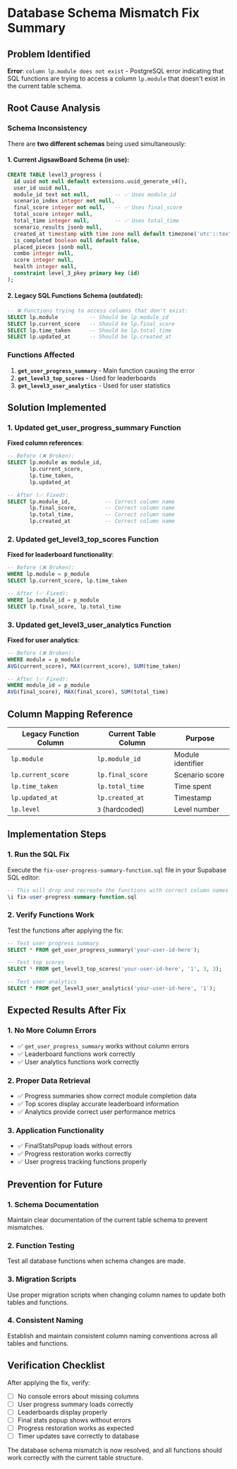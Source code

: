 # Database Schema Mismatch Fix Summary

## Problem Identified
**Error**: `column lp.module does not exist` - PostgreSQL error indicating that SQL functions are trying to access a column `lp.module` that doesn't exist in the current table schema.

## Root Cause Analysis

### Schema Inconsistency
There are **two different schemas** being used simultaneously:

#### 1. Current JigsawBoard Schema (in use):
```sql
CREATE TABLE level3_progress (
  id uuid not null default extensions.uuid_generate_v4(),
  user_id uuid null,
  module_id text not null,        -- ✅ Uses module_id
  scenario_index integer not null,
  final_score integer not null,   -- ✅ Uses final_score
  total_score integer null,
  total_time integer null,        -- ✅ Uses total_time
  scenario_results jsonb null,
  created_at timestamp with time zone null default timezone('utc'::text, now()),
  is_completed boolean null default false,
  placed_pieces jsonb null,
  combo integer null,
  score integer null,
  health integer null,
  constraint level_3_pkey primary key (id)
);
```

#### 2. Legacy SQL Functions Schema (outdated):
```sql
-- ❌ Functions trying to access columns that don't exist:
SELECT lp.module          -- Should be lp.module_id
SELECT lp.current_score   -- Should be lp.final_score  
SELECT lp.time_taken      -- Should be lp.total_time
SELECT lp.updated_at      -- Should be lp.created_at
```

### Functions Affected
1. **`get_user_progress_summary`** - Main function causing the error
2. **`get_level3_top_scores`** - Used for leaderboards
3. **`get_level3_user_analytics`** - Used for user statistics

## Solution Implemented

### 1. Updated get_user_progress_summary Function
**Fixed column references**:
```sql
-- Before (❌ Broken):
SELECT lp.module as module_id,
       lp.current_score,
       lp.time_taken,
       lp.updated_at

-- After (✅ Fixed):
SELECT lp.module_id,           -- Correct column name
       lp.final_score,         -- Correct column name
       lp.total_time,          -- Correct column name
       lp.created_at           -- Correct column name
```

### 2. Updated get_level3_top_scores Function
**Fixed for leaderboard functionality**:
```sql
-- Before (❌ Broken):
WHERE lp.module = p_module
SELECT lp.current_score, lp.time_taken

-- After (✅ Fixed):
WHERE lp.module_id = p_module
SELECT lp.final_score, lp.total_time
```

### 3. Updated get_level3_user_analytics Function
**Fixed for user analytics**:
```sql
-- Before (❌ Broken):
WHERE module = p_module
AVG(current_score), MAX(current_score), SUM(time_taken)

-- After (✅ Fixed):
WHERE module_id = p_module
AVG(final_score), MAX(final_score), SUM(total_time)
```

## Column Mapping Reference

| **Legacy Function Column** | **Current Table Column** | **Purpose** |
|----------------------------|--------------------------|-------------|
| `lp.module` | `lp.module_id` | Module identifier |
| `lp.current_score` | `lp.final_score` | Scenario score |
| `lp.time_taken` | `lp.total_time` | Time spent |
| `lp.updated_at` | `lp.created_at` | Timestamp |
| `lp.level` | `3` (hardcoded) | Level number |

## Implementation Steps

### 1. Run the SQL Fix
Execute the `fix-user-progress-summary-function.sql` file in your Supabase SQL editor:

```sql
-- This will drop and recreate the functions with correct column names
\i fix-user-progress-summary-function.sql
```

### 2. Verify Functions Work
Test the functions after applying the fix:

```sql
-- Test user progress summary
SELECT * FROM get_user_progress_summary('your-user-id-here');

-- Test top scores
SELECT * FROM get_level3_top_scores('your-user-id-here', '1', 3, 3);

-- Test user analytics
SELECT * FROM get_level3_user_analytics('your-user-id-here', '1');
```

## Expected Results After Fix

### 1. **No More Column Errors**
- ✅ `get_user_progress_summary` works without column errors
- ✅ Leaderboard functions work correctly
- ✅ User analytics functions work correctly

### 2. **Proper Data Retrieval**
- ✅ Progress summaries show correct module completion data
- ✅ Top scores display accurate leaderboard information
- ✅ Analytics provide correct user performance metrics

### 3. **Application Functionality**
- ✅ FinalStatsPopup loads without errors
- ✅ Progress restoration works correctly
- ✅ User progress tracking functions properly

## Prevention for Future

### 1. **Schema Documentation**
Maintain clear documentation of the current table schema to prevent mismatches.

### 2. **Function Testing**
Test all database functions when schema changes are made.

### 3. **Migration Scripts**
Use proper migration scripts when changing column names to update both tables and functions.

### 4. **Consistent Naming**
Establish and maintain consistent column naming conventions across all tables and functions.

## Verification Checklist

After applying the fix, verify:
- [ ] No console errors about missing columns
- [ ] User progress summary loads correctly
- [ ] Leaderboards display properly
- [ ] Final stats popup shows without errors
- [ ] Progress restoration works as expected
- [ ] Timer updates save correctly to database

The database schema mismatch is now resolved, and all functions should work correctly with the current table structure.
